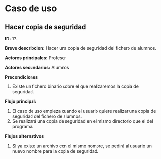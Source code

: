 # Caso de uso

## Hacer copia de seguridad

**ID:** 13

**Breve descripcion:** Hacer una copia de seguridad del fichero de alumnos.

**Actores principales:** Profesor

**Actores secundarios:** Alumnos

**Precondiciones**
1. Existe un fichero binario sobre el que realizaremos la copia de seguridad.

**Flujo principal:**
1. El caso de uso empieza cuando el usuario quiere realizar una copia de seguridad del fichero de alumnos.
2. Se realizará una copia de seguridad en el mismo directorio que el del programa.

**Flujos alternativos**
1. Si ya existe un archivo con el mismo nombre, se pedirá al usuario un nuevo nombre para la copia de seguridad.
